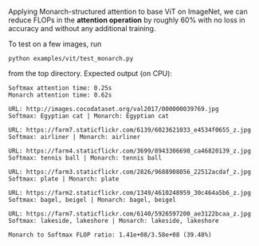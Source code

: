 Applying Monarch-structured attention to base ViT on ImageNet, we can reduce FLOPs in the **attention operation** by roughly 60% with no loss in accuracy and without any additional training. 

To test on a few images, run
```
python examples/vit/test_monarch.py
```
from the top directory. Expected output (on CPU):
```
Softmax attention time: 0.25s
Monarch attention time: 0.62s

URL: http://images.cocodataset.org/val2017/000000039769.jpg
Softmax: Egyptian cat | Monarch: Egyptian cat

URL: https://farm7.staticflickr.com/6139/6023621033_e4534f0655_z.jpg
Softmax: airliner | Monarch: airliner

URL: https://farm4.staticflickr.com/3699/8943306698_ca46820139_z.jpg
Softmax: tennis ball | Monarch: tennis ball

URL: https://farm3.staticflickr.com/2826/9688908056_22512acdaf_z.jpg
Softmax: plate | Monarch: plate

URL: https://farm2.staticflickr.com/1349/4610248959_30c464a5b6_z.jpg
Softmax: bagel, beigel | Monarch: bagel, beigel

URL: https://farm7.staticflickr.com/6140/5926597200_ae3122bcaa_z.jpg
Softmax: lakeside, lakeshore | Monarch: lakeside, lakeshore

Monarch to Softmax FLOP ratio: 1.41e+08/3.58e+08 (39.48%)
```